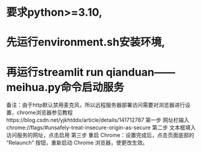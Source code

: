# 要求python>=3.10,
# 先运行environment.sh安装环境,
# 再运行streamlit run qianduan——meihua.py命令启动服务
备注：由于http默认禁用麦克风，所以远程服务器部署访问需要对浏览器进行设置，chrome浏览器参见教程https://blog.csdn.net/yjkhtddx/article/details/141712787
第一步
网址栏输入chrome://flags/#unsafely-treat-insecure-origin-as-secure
第二步
文本框填入访问服务的网址，点击启用
第三步
重启 Chrome：设置完成后，点击页面底部的 “Relaunch” 按钮，重新启动 Chrome 浏览器，使更改生效。
